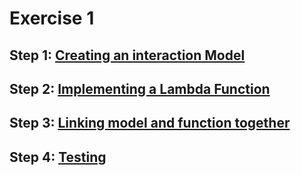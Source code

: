 # Exercise 1

## Step 1: [Creating an interaction Model](model.md)
## Step 2: [Implementing a Lambda Function](lambda.md)
## Step 3: [Linking model and function together](link.md)
## Step 4: [Testing](test.md)





